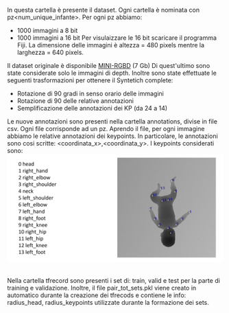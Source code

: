 In questa cartella è presente il dataset.
Ogni cartella è nominata con pz<num_unique_infante>. Per ogni pz abbiamo:
- 1000 immagini a 8 bit
- 1000 immagini a 16 bit
Per visulaizzare le 16 bit scaricare il programma Fiji. 
La dimensione delle immagini è altezza = 480 pixels mentre la larghezza = 640 pixels.

Il dataset originale è disponibile <a href="https://www.iosb.fraunhofer.de/en/competences/image-exploitation/object-recognition/sensor-networks/motion-analysis.html ">MINI-RGBD</a> (7 Gb) 
Di quest'ultimo sono state considerate solo le immagini di depth.
Inoltre sono state effettuate le seguenti trasformazioni per ottenere il Syntetich complete:
- Rotazione di 90 gradi in senso orario delle immagini
- Rotazione di 90 delle relative annotazioni
- Semplificazione delle annotazioni dei KP (da 24 a 14)

Le nuove annotazioni sono presenti nella cartella annotations, divise in file csv. Ogni file corrisponde ad un pz.
Aprendo il file, per ogni immagine abbiamo le relative annotazioni dei keypoints. In particolare, le annotazioni sono cosi scritte: <coordinata_x>,<coordinata_y>.
I keypoints considerati sono:
<br>
<img src="./annotations.png">
<br><br>

Nella cartella tfrecord sono presenti i set di: train, valid e test per la parte di training e validazione.
Inoltre, il file pair_tot_sets.pkl viene creato in automatico durante la creazione dei tfrecods e contiene le info: radius_head, radius_keypoints utilizzate durante la formazione dei sets.






